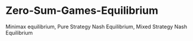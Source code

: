 # Zero-Sum-Games-Equilibrium
Minimax equilibrium, Pure Strategy Nash Equilibrium, Mixed Strategy Nash Equilibrium
